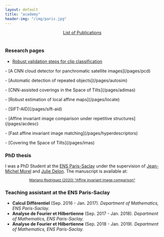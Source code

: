 ```yaml
---
layout: default
title: "academy"
header-img: "/img/paris.jpg"
---
```


<center><a class="btn" style="float:center;" href="{{ site.baseurl }}/publications">List of Publications</a></center>

<br />


### Research pages
- [Robust validation steps for clip classification](/pages/valsteps)
<p></p>
- [A CNN cloud detector for panchromatic satellite images](/pages/pcd)
<p></p>
- [Automatic detection of repeated objects](/pages/autosim)
<p></p>
- [CNN-assisted coverings in the Space of Tilts](/pages/adimas)
<p></p>
- [Robust estimation of local affine maps](/pages/locate)
<p></p>
- [SIFT-AID](/pages/sift-aid)
<p></p>
- [Affine invariant image comparison under repetitive structures](/pages/acdesc)
<p></p>
- [Fast affine invariant image matching](/pages/hyperdescriptors)
<p></p>
- [Covering the Space of Tilts](/pages/imas)
<p></p>


### PhD thesis
I was a PhD Student at the <a href ="https://ens-paris-saclay.fr/">ENS Paris-Saclay</a>  under the supervision of <a href="https://sites.google.com/site/jeanmichelmorelcmlaenscachan/">Jean-Michel Morel</a> and <a href="https://delon.wp.imt.fr/">Julie Delon</a>. The manuscript is available at:
 <center> <small><a href="https://hal.archives-ouvertes.fr/tel-02954027">Mariano Rodríguez (2020) "Affine invariant image comparison"</a> </small>  </center>
<p></p>


### Teaching assistant at the ENS Paris-Saclay
- **Calcul Différentiel** (Sep. 2016 - Jan. 2017). *Department of Mathematics, ENS Paris-Saclay.*
- **Analyse de Fourier et Hilbertienne** (Sep. 2017 - Jan. 2018). *Department of Mathematics, ENS Paris-Saclay.*
- **Analyse de Fourier et Hilbertienne** (Sep. 2018 - Jan. 2019). *Department of Mathematics, ENS Paris-Saclay.*
